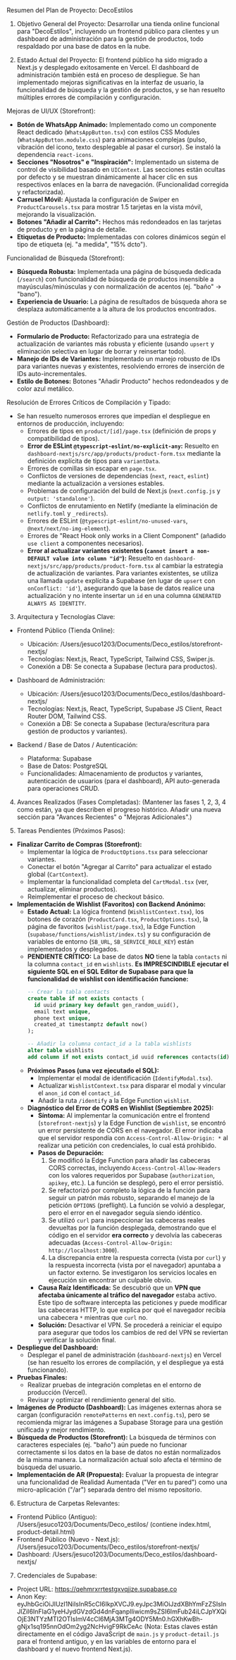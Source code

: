Resumen del Plan de Proyecto: DecoEstilos

1. Objetivo General del Proyecto:
Desarrollar una tienda online funcional para "DecoEstilos", incluyendo un frontend público
para clientes y un dashboard de administración para la gestión de productos, todo
respaldado por una base de datos en la nube.

2. Estado Actual del Proyecto:
El frontend público ha sido migrado a Next.js y desplegado exitosamente en Vercel. El dashboard de administración también está en proceso de despliegue. Se han implementado mejoras significativas en la interfaz de usuario, la funcionalidad de búsqueda y la gestión de productos, y se han resuelto múltiples errores de compilación y configuración.

Mejoras de UI/UX (Storefront):
*   **Botón de WhatsApp Animado:** Implementado como un componente React dedicado (`WhatsAppButton.tsx`) con estilos CSS Modules (`WhatsAppButton.module.css`) para animaciones complejas (pulso, vibración del icono, texto desplegable al pasar el cursor). Se instaló la dependencia `react-icons`.
*   **Secciones "Nosotros" e "Inspiración":** Implementado un sistema de control de visibilidad basado en `UIContext`. Las secciones están ocultas por defecto y se muestran dinámicamente al hacer clic en sus respectivos enlaces en la barra de navegación. (Funcionalidad corregida y refactorizada).
*   **Carrusel Móvil:** Ajustada la configuración de Swiper en `ProductCarousels.tsx` para mostrar 1.5 tarjetas en la vista móvil, mejorando la visualización.
*   **Botones "Añadir al Carrito":** Hechos más redondeados en las tarjetas de producto y en la página de detalle.
*   **Etiquetas de Producto:** Implementadas con colores dinámicos según el tipo de etiqueta (ej. "a medida", "15% dcto").

Funcionalidad de Búsqueda (Storefront):
*   **Búsqueda Robusta:** Implementada una página de búsqueda dedicada (`/search`) con funcionalidad de búsqueda de productos insensible a mayúsculas/minúsculas y con normalización de acentos (ej. "baño" -> "bano").
*   **Experiencia de Usuario:** La página de resultados de búsqueda ahora se desplaza automáticamente a la altura de los productos encontrados.

Gestión de Productos (Dashboard):
*   **Formulario de Producto:** Refactorizado para una estrategia de actualización de variantes más robusta y eficiente (usando `upsert` y eliminación selectiva en lugar de borrar y reinsertar todo).
*   **Manejo de IDs de Variantes:** Implementado un manejo robusto de IDs para variantes nuevas y existentes, resolviendo errores de inserción de IDs auto-incrementales.
*   **Estilo de Botones:** Botones "Añadir Producto" hechos redondeados y de color azul metálico.

Resolución de Errores Críticos de Compilación y Tipado:
*   Se han resuelto numerosos errores que impedían el despliegue en entornos de producción, incluyendo:
    *   Errores de tipos en `product/[id]/page.tsx` (definición de props y compatibilidad de tipos).
    *   **Error de ESLint `@typescript-eslint/no-explicit-any`:** Resuelto en `dashboard-nextjs/src/app/products/product-form.tsx` mediante la definición explícita de tipos para `variantData`.
    *   Errores de comillas sin escapar en `page.tsx`.
    *   Conflictos de versiones de dependencias (`next`, `react`, `eslint`) mediante la actualización a versiones estables.
    *   Problemas de configuración del build de Next.js (`next.config.js` y `output: 'standalone'`).
    *   Conflictos de enrutamiento en Netlify (mediante la eliminación de `netlify.toml` y `_redirects`).
    *   Errores de ESLint (`@typescript-eslint/no-unused-vars`, `@next/next/no-img-element`).
    *   Errores de "React Hook only works in a Client Component" (añadido `use client` a componentes necesarios).
    *   **Error al actualizar variantes existentes (`cannot insert a non-DEFAULT value into column "id"`):** Resuelto en `dashboard-nextjs/src/app/products/product-form.tsx` al cambiar la estrategia de actualización de variantes. Para variantes existentes, se utiliza una llamada `update` explícita a Supabase (en lugar de `upsert` con `onConflict: 'id'`), asegurando que la base de datos realice una actualización y no intente insertar un `id` en una columna `GENERATED ALWAYS AS IDENTITY`.

3. Arquitectura y Tecnologías Clave:

* Frontend Público (Tienda Online):
    * Ubicación: /Users/jesuco1203/Documents/Deco_estilos/storefront-nextjs/
    * Tecnologías: Next.js, React, TypeScript, Tailwind CSS, Swiper.js.
    * Conexión a DB: Se conecta a Supabase (lectura para productos).

* Dashboard de Administración:
    * Ubicación: /Users/jesuco1203/Documents/Deco_estilos/dashboard-nextjs/
    * Tecnologías: Next.js, React, TypeScript, Supabase JS Client, React Router DOM, Tailwind CSS.
    * Conexión a DB: Se conecta a Supabase (lectura/escritura para gestión de productos y
      variantes).

* Backend / Base de Datos / Autenticación:
    * Plataforma: Supabase
    * Base de Datos: PostgreSQL
    * Funcionalidades: Almacenamiento de productos y variantes, autenticación de usuarios
      (para el dashboard), API auto-generada para operaciones CRUD.

4. Avances Realizados (Fases Completadas):
(Mantener las fases 1, 2, 3, 4 como están, ya que describen el progreso histórico. Añadir una nueva sección para "Avances Recientes" o "Mejoras Adicionales".)

5. Tareas Pendientes (Próximos Pasos):

*   **Finalizar Carrito de Compras (Storefront):**
    *   Implementar la lógica de `ProductOptions.tsx` para seleccionar variantes.
    *   Conectar el botón "Agregar al Carrito" para actualizar el estado global (`CartContext`).
    *   Implementar la funcionalidad completa del `CartModal.tsx` (ver, actualizar, eliminar productos).
    *   Reimplementar el proceso de checkout básico.
*   **Implementación de Wishlist (Favoritos) con Backend Anónimo:**
    *   **Estado Actual:** La lógica frontend (`WishlistContext.tsx`), los botones de corazón (`ProductCard.tsx`, `ProductOptions.tsx`), la página de favoritos (`wishlist/page.tsx`), la Edge Function (`supabase/functions/wishlist/index.ts`) y su configuración de variables de entorno (`SB_URL`, `SB_SERVICE_ROLE_KEY`) están implementados y desplegados.
    *   **PENDIENTE CRÍTICO:** La base de datos **NO** tiene la tabla `contacts` ni la columna `contact_id` en `wishlists`. **Es IMPRESCINDIBLE ejecutar el siguiente SQL en el SQL Editor de Supabase para que la funcionalidad de wishlist con identificación funcione:**
        ```sql
        -- Crear la tabla contacts
        create table if not exists contacts (
          id uuid primary key default gen_random_uuid(),
          email text unique,
          phone text unique,
          created_at timestamptz default now()
        );

        -- Añadir la columna contact_id a la tabla wishlists
        alter table wishlists
        add column if not exists contact_id uuid references contacts(id);
        ```
    *   **Próximos Pasos (una vez ejecutado el SQL):**
        *   Implementar el modal de identificación (`IdentifyModal.tsx`).
        *   Actualizar `WishlistContext.tsx` para disparar el modal y vincular el `anon_id` con el `contact_id`.
        *   Añadir la ruta `/identify` a la Edge Function `wishlist`.
    *   **Diagnóstico del Error de CORS en Wishlist (Septiembre 2025):**
        *   **Síntoma:** Al implementar la comunicación entre el frontend (`storefront-nextjs`) y la Edge Function de `wishlist`, se encontró un error persistente de CORS en el navegador. El error indicaba que el servidor respondía con `Access-Control-Allow-Origin: *` al realizar una petición con credenciales, lo cual está prohibido.
        *   **Pasos de Depuración:**
            1.  Se modificó la Edge Function para añadir las cabeceras CORS correctas, incluyendo `Access-Control-Allow-Headers` con los valores requeridos por Supabase (`authorization`, `apikey`, etc.). La función se desplegó, pero el error persistió.
            2.  Se refactorizó por completo la lógica de la función para seguir un patrón más robusto, separando el manejo de la petición `OPTIONS` (preflight). La función se volvió a desplegar, pero el error en el navegador seguía siendo idéntico.
            3.  Se utilizó `curl` para inspeccionar las cabeceras reales devueltas por la función desplegada, demostrando que el código en el servidor **era correcto** y devolvía las cabeceras adecuadas (`Access-Control-Allow-Origin: http://localhost:3000`).
            4.  La discrepancia entre la respuesta correcta (vista por `curl`) y la respuesta incorrecta (vista por el navegador) apuntaba a un factor externo. Se investigaron los servicios locales en ejecución sin encontrar un culpable obvio.
        *   **Causa Raíz Identificada:** Se descubrió que un **VPN que afectaba únicamente al tráfico del navegador** estaba activo. Este tipo de software intercepta las peticiones y puede modificar las cabeceras HTTP, lo que explica por qué el navegador recibía una cabecera `*` mientras que `curl` no.
        *   **Solución:** Desactivar el VPN. Se procederá a reiniciar el equipo para asegurar que todos los cambios de red del VPN se reviertan y verificar la solución final.
*   **Despliegue del Dashboard:**
    *   Desplegar el panel de administración (`dashboard-nextjs`) en Vercel (se han resuelto los errores de compilación, y el despliegue ya está funcionando).
*   **Pruebas Finales:**
    *   Realizar pruebas de integración completas en el entorno de producción (Vercel).
    *   Revisar y optimizar el rendimiento general del sitio.
*   **Imágenes de Producto (Dashboard):** Las imágenes externas ahora se cargan (configuración `remotePatterns` en `next.config.ts`), pero se recomienda migrar las imágenes a Supabase Storage para una gestión unificada y mejor rendimiento.
*   **Búsqueda de Productos (Storefront):** La búsqueda de términos con caracteres especiales (ej. "baño") aún puede no funcionar correctamente si los datos en la base de datos no están normalizados de la misma manera. La normalización actual solo afecta el término de búsqueda del usuario.
*   **Implementación de AR (Propuesta):** Evaluar la propuesta de integrar una funcionalidad de Realidad Aumentada ("Ver en tu pared") como una micro-aplicación ("/ar") separada dentro del mismo repositorio.

6. Estructura de Carpetas Relevantes:

* Frontend Público (Antiguo): /Users/jesuco1203/Documents/Deco_estilos/ (contiene index.html, product-detail.html)
* Frontend Público (Nuevo - Next.js): /Users/jesuco1203/Documents/Deco_estilos/storefront-nextjs/
* Dashboard: /Users/jesuco1203/Documents/Deco_estilos/dashboard-nextjs/

7. Credenciales de Supabase:

* Project URL: https://qehmrxrrtestgxvqjjze.supabase.co
* Anon Key: eyJhbGciOiJIUzI1NiIsInR5cCI6IkpXVCJ9.eyJpc3MiOiJzdXBhYmFzZSIsInJlZiI6InFlaG1yeHJydGVzdGd4dnFqanplIiwicm9sZSI6ImFub24iLCJpYXQiOjE3NTYzMTI2OTIsImV4cCI6MjA3MTg4ODY5Mn0.hGXhKwBh-gNjx1sq195nnOdOm2yg2NcHvigF9RkCeAc
  (Nota: Estas claves están directamente en el código JavaScript de `main.js` y `product-detail.js` para el frontend antiguo, y en las variables de entorno para el dashboard y el nuevo frontend Next.js).